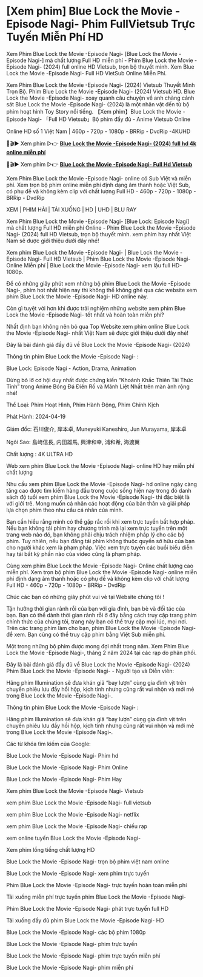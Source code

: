 # [Xem phim] Blue Lock the Movie -Episode Nagi- Phim FullVietsub Trực Tuyến Miễn Phí HD

Xem Phim Blue Lock the Movie -Episode Nagi- [Blue Lock the Movie -Episode Nagi-] mà chất lượng Full HD miễn phí - Phim Blue Lock the Movie -Episode Nagi- (2024) full online HD Vietsub, trọn bộ thuyết minh. Xem Blue Lock the Movie -Episode Nagi- Full HD VietSub Online Miễn Phí.

Xem Phim Blue Lock the Movie -Episode Nagi- (2024) Vietsub Thuyết Minh Trọn Bộ. Phim Blue Lock the Movie -Episode Nagi- (2024) Vietsub HD. Blue Lock the Movie -Episode Nagi- xoay quanh câu chuyện về anh chàng cảnh sát Blue Lock the Movie -Episode Nagi- (2024) là một nhân vật đến từ bộ phim hoạt hình Toy Story nổi tiếng. 【Xem phim】Blue Lock the Movie -Episode Nagi- 「Full HD Vietsub」Bộ phim đầy đủ - Anime Vietsub Online

Online HD số 1 Việt Nam | 460p - 720p - 1080p - BRRip - DvdRip -4KUHD

🔴🎬▶ Xem phim ▷👉 **[Blue Lock the Movie -Episode Nagi- (2024) full hd 4k online miễn phí](https://jasstwatch.com/vi/movie/1104844)**

🔴🎬▶ Xem phim ▷👉 **[Blue Lock the Movie -Episode Nagi- Full Hd Vietsub](https://jasstwatch.com/vi/movie/1104844)**

Xem Phim Blue Lock the Movie -Episode Nagi- online có Sub Việt và miễn phí. Xem trọn bộ phim online miễn phí định dạng âm thanh hoặc Việt Sub, có phụ đề và không kèm clip với chất lượng Full HD - 460p - 720p - 1080p - BRRip - DvdRip

XEM | PHIM HÀI | TẢI XUỐNG | HD | UHD | BLU RAY

Xem Phim Blue Lock the Movie -Episode Nagi- [Blue Lock: Episode Nagi] mà chất lượng Full HD miễn phí Online - Phim Blue Lock the Movie -Episode Nagi- (2024) full HD Vietsub, trọn bộ thuyết minh. xem phim hay nhất Việt Nam sẽ được giới thiệu dưới đây nhé!

Xem phim Blue Lock the Movie -Episode Nagi- | Blue Lock the Movie -Episode Nagi- Full HD Vietsub | Phim Blue Lock the Movie -Episode Nagi- Online Miễn phí | Blue Lock the Movie -Episode Nagi- xem lậu full HD-1080p.

Để có những giây phút xem những bộ phim Blue Lock the Movie -Episode Nagi-, phim hot nhất hiện nay thì không thể không ghé qua các website xem phim Blue Lock the Movie -Episode Nagi- HD online này.

Còn gì tuyệt vời hơn khi được trải nghiệm những website xem phim Blue Lock the Movie -Episode Nagi- tốt nhất và hoàn toàn miễn phí?

Nhất định bạn không nên bỏ qua Top Website xem phim online Blue Lock the Movie -Episode Nagi- nhất Việt Nam sẽ được giới thiệu dưới đây nhé!

Đây là bài đánh giá đầy đủ về Blue Lock the Movie -Episode Nagi- (2024)

Thông tin phim Blue Lock the Movie -Episode Nagi- :

Blue Lock: Episode Nagi - Action, Drama, Animation

Đừng bỏ lỡ cơ hội duy nhất được chứng kiến “Khoảnh Khắc Thiên Tài Thức Tỉnh” trong Anime Bóng Đá Điên Rồ và Mãnh Liệt Nhất trên màn ảnh rộng nhé!

Thể Loại: Phim Hoạt Hình, Phim Hành Động, Phim Chính Kịch

Phát Hành: 2024-04-19

Giám đốc: 石川俊介, 岸本卓, Muneyuki Kaneshiro, Jun Murayama, 岸本卓

Ngôi Sao: 島﨑信長, 内田雄馬, 興津和幸, 浦和希, 海渡翼

Chất lượng : 4K ULTRA HD

Web xem phim Blue Lock the Movie -Episode Nagi- online HD hay miễn phí chất lượng

Nhu cầu xem phim Blue Lock the Movie -Episode Nagi- hd online ngày càng tăng cao được tìm kiếm hàng đầu trong cuộc sống hiện nay trong đó danh sách độ tuổi xem phim Blue Lock the Movie -Episode Nagi- thì đặc biệt là với giới trẻ. Mong muốn cá nhân các hoạt động của bản thân và giải pháp lựa chọn phim theo nhu cầu cá nhân của mình.

Bạn cần hiểu rằng mình có thể gặp rắc rối khi xem trực tuyến bất hợp pháp. Nếu bạn không tải phim hay chương trình mà lại xem trực tuyến trên một trang web nào đó, bạn không phải chịu trách nhiệm pháp lý cho các bộ phim. Tuy nhiên, nếu bạn đăng tải phim không thuộc quyền sở hữu của bạn cho người khác xem là phạm pháp. Việc xem trực tuyến các buổi biểu diễn hay tải bất kỳ phần nào của video cũng là phạm pháp.

Cùng xem phim Blue Lock the Movie -Episode Nagi- Online chất lượng cao miễn phí. Xem trọn bộ phim Blue Lock the Movie -Episode Nagi- online miễn phí định dạng âm thanh hoặc có phụ đề và không kèm clip với chất lượng Full HD - 460p - 720p - 1080p - BRRip - DvdRip

Chúc các bạn có những giây phút vui vẻ tại Website chúng tôi !

Tận hưởng thời gian rảnh rỗi của bạn với gia đình, bạn bè và đối tác của bạn. Bạn có thể dành thời gian rảnh rỗi ở đây bằng cách truy cập trang phim chính thức của chúng tôi, trang này bạn có thể truy cập mọi lúc, mọi nơi. Trên các trang phim làm cho bạn, phim Blue Lock the Movie -Episode Nagi- để xem. Bạn cũng có thể truy cập phim bằng Việt Sub miễn phí.

Một trong những bộ phim được mong đợi nhất trong năm. Xem Phim Blue Lock the Movie -Episode Nagi-, tháng 2 năm 2024 tại các rạp do phân phối.

Đây là bài đánh giá đầy đủ về Blue Lock the Movie -Episode Nagi- (2024) Phim Blue Lock the Movie -Episode Nagi- - Người tạo và Diễn viên:

Hãng phim Illumination sẽ đưa khán giả “bay lượn” cùng gia đình vịt trên chuyến phiêu lưu đầy hồi hộp, kịch tính nhưng cũng rất vui nhộn và mới mẻ trong Blue Lock the Movie -Episode Nagi-.

Thông tin phim Blue Lock the Movie -Episode Nagi- :

Hãng phim Illumination sẽ đưa khán giả “bay lượn” cùng gia đình vịt trên chuyến phiêu lưu đầy hồi hộp, kịch tính nhưng cũng rất vui nhộn và mới mẻ trong Blue Lock the Movie -Episode Nagi-.

Các từ khóa tìm kiếm của Google:

Blue Lock the Movie -Episode Nagi- Phim hd

Blue Lock the Movie -Episode Nagi- Phim Online

Blue Lock the Movie -Episode Nagi- Phim Hay

Xem phim Blue Lock the Movie -Episode Nagi- Vietsub

xem phim Blue Lock the Movie -Episode Nagi- full vietsub

xem phim Blue Lock the Movie -Episode Nagi- netflix

xem phim Blue Lock the Movie -Episode Nagi- chiếu rạp

xem online tuyến Blue Lock the Movie -Episode Nagi-

Xem phim lồng tiếng chất lượng HD

Blue Lock the Movie -Episode Nagi- trọn bộ phim việt nam online

Blue Lock the Movie -Episode Nagi- xem phim trực tuyến

Phim Blue Lock the Movie -Episode Nagi- trực tuyến hoàn toàn miễn phí

Tải xuống miễn phí trực tuyến phim Blue Lock the Movie -Episode Nagi-

Phim Blue Lock the Movie -Episode Nagi- phát trực tuyến full HD

Tải xuống đầy đủ phim Blue Lock the Movie -Episode Nagi- HD

Blue Lock the Movie -Episode Nagi- các bộ phim 1080p

Blue Lock the Movie -Episode Nagi- phim trực tuyến

Blue Lock the Movie -Episode Nagi- phim trực tuyến miễn phí

Blue Lock the Movie -Episode Nagi- phim miễn phí
